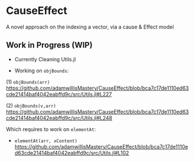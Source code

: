# CauseEffect
A novel approach on the indexing a vector, via a cause &amp; Effect model

## Work in Progress (WIP)

- Currently Cleaning Utils.jl

- Working on  `objBounds`: 

(1) `objBounds(arr)`
https://github.com/adamwillisMastery/CauseEffect/blob/bca7c17de1110ed63cde21414baf4042eabffd9c/src/Utils.jl#L227

(2) `objBounds(v,arr)`
https://github.com/adamwillisMastery/CauseEffect/blob/bca7c17de1110ed63cde21414baf4042eabffd9c/src/Utils.jl#L248

 Which requires to work on `elementAt`:

- `elementAt(arr, xContent)`
https://github.com/adamwillisMastery/CauseEffect/blob/bca7c17de1110ed63cde21414baf4042eabffd9c/src/Utils.jl#L102
